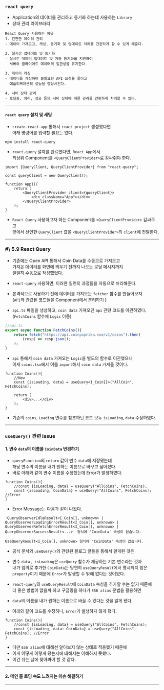 
### `react query`

- Application의 데이터를 관리하고 동기화 하는데 사용하는 `Library`
- 상태 관리 라이브러리

```
React Query 사용하는 이유
1. 간편한 데이터 관리
- 데이터 가져오고, 캐싱, 동기화 및 업데이트 처리를 간편하게 할 수 있게 해준다.

2. 실시간 업데이트 및 동기화
- 실시간 데이터 업데이트 및 자동 동기화를 지원하여
  서버와 클라이어트 데이터의 일관성을 유지한다.
  
3. 데이터 캐싱
- 데이터를 캐싱하여 불필요한 API 요청을 줄이고
  애플리케이션의 성능을 향상시킨다.
  
4. 서버 상태 관리
- 로딩중, 에러, 성공 등의 서버 상태에 따른 관리를 간편하게 처리할 수 있다.
```

---

#### `react query` 설치 및 세팅

- `create-react-app` 통해서 `react project` 생성했다면 <br/>
	아래 명령어를 입력할 필요는 없다.

``` shell
npm install react-query
```

- `react-query` 설치를 완료했다면, `React App`에서 <br/>
	최상위 Component를 `<QueryClientProvider>`로 감싸줘야 한다.

``` tsx
import {QueryClient, QueryClientProvider} from "react-query";

const queryClient = new QueryClient();

function App(){
	return (
		<QueryClientProvider client={queryClient}>
			<div className="App"></div>
		</QueryClientProvider>
	);
}
```

- `React Query` 사용하고자 하는 Component를 `<QueryClientProvider>` 감싸주고 <br/>
	앞에서 선언한 `QueryClient` 값을 `<QueryClientProvider>`의 `client`에 전달한다.

---
### \#\ 5.9 React Query

- 기존에는 Open API 통해서 Coin Data를 수동으로 가져오고 <br/>
	가져온 데이터를 화면에 띄우기 전까지 나오는 로딩 메시지까지 <br/>
	일일히 수동으로 작성했었다.

- `react-query` 사용하면, 이러한 일련의 과정들을 자동으로 처리해준다.
- 본격적으로 사용하기 전에 데이터를 가져오는 `fetcher` 함수를 만들어보자. <br/>
	(`API`와 관련된 코드들을 Component에서 분리하기 )

- `api.ts` 파일을 생성하고, `coin data` 가져오던 `api` 관련 코드를 이관하였다.<br/>
	(`FetchCoins` 함수에 `Logic` 이동) 

``` ts
//api.ts
export async function FetchCoins(){
	return fetch("https://api.coinpaprika.com/v1/coins").then(
		(resp) => resp.json();
	);
}
```

- `api` 통해서 `coin data` 가져오는 `Logic`을 별도의 함수로 이관했으니 <br/>
	이제 `coins.tsx`에서 이를 `import`해서 `coin data` 가져올 것이다.

``` tsx
function Coins(){
	//New
	const {isLoading, data} = useQuery<I_Coin[]>("AllCoin", FetchCoins);
	
	return (
		<div>...</div>
	);
}
```

- 기존의 `coins`, `Loading` 변수를 참조하던 코드 모두 `isLoading`, `data` 수정하였다.

---

### `useQuery()` 관련 issue

#### 1. 변수 `data`의 이름을 `CoinData` 변경하기

- `queryFunction`의 `return` 값이 변수 `data`에 저장됐는데 <br/>
	해당 변수의 이름을 내가 원하는 이름으로 바꾸고 싶어졌다.
- 바로 아래와 같이 변수 이름을 수정했는데 Error가 발생하였다.

``` tsx
function Coins(){
	//const {isLoading, data} = useQuery("AllCoins", FetchCoins);
	const {isLoading, CoinData} = useQuery("AllCoins", FetchCoins); //Error
}
```

- Error Message는 다음과 같이 나왔다.

```
'QueryObserverIdleResult<I_Coin[], unknown> | QueryObserverLoadingErrorResult<I_Coin[], unknown> | QueryObserverRefetchErrorResult<I_Coin[], unknown> | QueryObserverSuccessResult<...>' 형식에 'CoinData' 속성이 없습니다.

UseQueryResult<I_Coin[], unknown> 형식에 'CoinData' 속성이 없습니다.
```

- 공식 문서와 `useQuery()`와 관련된 블로그 글들을 통해서 알게된 것은
- 변수 `data, isLoading`은 `useQuery` 함수가 제공하는 기본 변수라는 것과 <br/>
	내가 임의로 추가한 `CoinData`는 당연히 `useQueryResult`에서 명시되지 않은 <br/>
	`property`이기 때문에 `Error`가 발생할 수 밖에 없다는 것이었다.
- `react-query`의 `useQueryResult`에 `CoinData` 속성을 추가할 수는 없기 때문에 <br/>
	더 좋은 방법이 없을까 하고 구글링을 하다가 `ES6 alias` 문법을 활용하면
- `data`의 이름을 내가 원하는 이름으로 바꿀 수 있다는 것을 알게 됐다.

- 아래와 같이 코드를 수정하니, `Error`가 발생하지 않게 됐다.

``` tsx
function Coins(){
	//const {isLoading, data} = useQuery("AllCoins", FetchCoins);
	const {isLoading, data: CoinData} = useQuery("AllCoins", FetchCoins); //Error
}
```

- 다만 `ES6 alias`에 대해선 알아보지 않는 상태로 적용했기 때문에
- 이게 어떻게 이렇게 됐는지에 대해서는 이해하지 못했다.
- 이건 쉬는 날에 찾아봐야 할 것 같다.

---
#### 2. 메인 홈 로딩 속도 느려지는 이슈 해결하기

---

